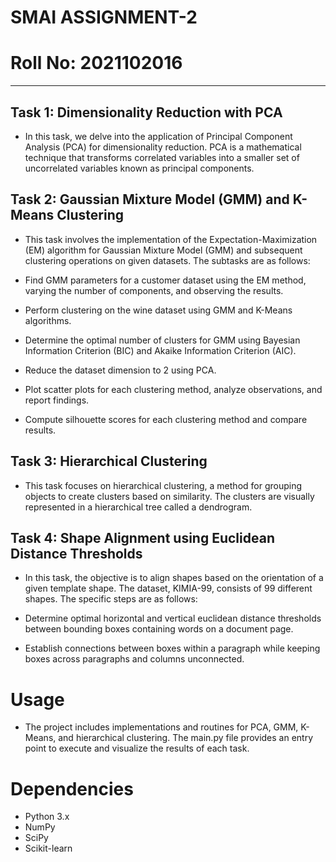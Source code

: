 # SMAI ASSIGNMENT-2

# Roll No: 2021102016

---

## Task 1: Dimensionality Reduction with PCA
- In this task, we delve into the application of Principal Component Analysis (PCA) for dimensionality reduction. PCA is a mathematical technique that transforms correlated variables into a smaller set of uncorrelated variables known as principal components.

## Task 2: Gaussian Mixture Model (GMM) and K-Means Clustering
- This task involves the implementation of the Expectation-Maximization (EM) algorithm for Gaussian Mixture Model (GMM) and subsequent clustering operations on given datasets. The subtasks are as follows:

- Find GMM parameters for a customer dataset using the EM method, varying the number of components, and observing the results.
- Perform clustering on the wine dataset using GMM and K-Means algorithms.
- Determine the optimal number of clusters for GMM using Bayesian Information Criterion (BIC) and Akaike Information Criterion (AIC).
- Reduce the dataset dimension to 2 using PCA.
- Plot scatter plots for each clustering method, analyze observations, and report findings.
- Compute silhouette scores for each clustering method and compare results.

## Task 3: Hierarchical Clustering
- This task focuses on hierarchical clustering, a method for grouping objects to create clusters based on similarity. The clusters are visually represented in a hierarchical tree called a dendrogram.

## Task 4: Shape Alignment using Euclidean Distance Thresholds
- In this task, the objective is to align shapes based on the orientation of a given template shape. The dataset, KIMIA-99, consists of 99 different shapes. The specific steps are as follows:

- Determine optimal horizontal and vertical euclidean distance thresholds between bounding boxes containing words on a document page.
- Establish connections between boxes within a paragraph while keeping boxes across paragraphs and columns unconnected.
# Usage
- The project includes implementations and routines for PCA, GMM, K-Means, and hierarchical clustering. The main.py file provides an entry point to execute and visualize the results of each task.

# Dependencies
- Python 3.x
- NumPy
- SciPy
- Scikit-learn
